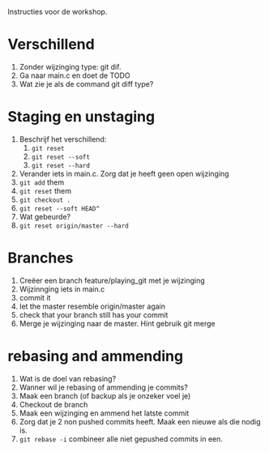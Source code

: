 Instructies voor de workshop.

Verschillend
=========================================
1. Zonder wijzinging type: git dif.
2. Ga naar main.c en doet de TODO
3. Wat zie je als de command git diff type?

Staging en unstaging
=========================================
1. Beschrijf het verschillend:
    1.   `git reset`
    2.  `git reset --soft`
    3.   `git reset --hard`
2. Verander iets in main.c. Zorg dat je heeft geen open wijzinging
3. `git add` them
4. `git reset` them
5. `git checkout .`
6. `git reset --soft HEAD^`
7. Wat gebeurde?
8. `git reset origin/master --hard`

Branches
=========================================
1. Creëer een branch feature/playing_git met je wijzinging
2. Wijzinnging iets in main.c
3. commit it
4. let the master resemble origin/master again
5. check that your branch still has your commit
6. Merge je wijzinging naar de master. Hint gebruik git merge

rebasing and ammending
======================
1. Wat is de doel van rebasing?
2. Wanner wil je rebasing of ammending je commits?
4. Maak een branch (of backup als je onzeker voel je)
5. Checkout de branch
6. Maak een wijzinging en ammend het latste commit
7. Zorg dat je 2 non pushed commits heeft. Maak een nieuwe als die nodig is.
8. `git rebase -i` combineer alle niet gepushed commits in een.
